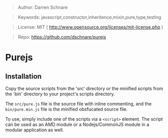 >   Author: Darren Schnare

>   Keywords: javascript,constructor,inheritence,mixin,pure,type,testing

>   License: MIT ( http://www.opensource.org/licenses/mit-license.php )

>   Repo: https://github.com/dschnare/purejs


Purejs
====================


Installation
--------------------

Copy the source scripts from the 'src' directory or the minified scripts from the 'bin' directory to your project's scripts directory.

The `src/pure.js` file is the source file with inline commenting, and the `bin/pure.min.js` file is the minified obsfucated source file.

To use, simply include one of the scripts via a `<script>` element. The script can be used as an AMD module or a Nodejs/CommonJS module in a modular application as well.